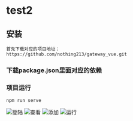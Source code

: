 # test2

## 安装
```
首先下载对应的项目地址：
https://github.com/nothing213/gateway_vue.git
```

### 下载package.json里面对应的依赖



### 项目运行
```
npm run serve
```

![登陆](https://user-images.githubusercontent.com/50785396/192126270-e8b18a84-da52-4382-995d-8014ae25663d.png)
![查看](https://user-images.githubusercontent.com/50785396/192126284-5c958dc2-99a7-4d77-88d1-94e3f039b165.png)
![添加](https://user-images.githubusercontent.com/50785396/192126286-177eb6a7-35d1-4158-8a79-ce25adbf9bd6.png)
![运行](https://user-images.githubusercontent.com/50785396/192126290-b0880bd2-71c1-4e08-8a47-4c673a6a7326.png)
